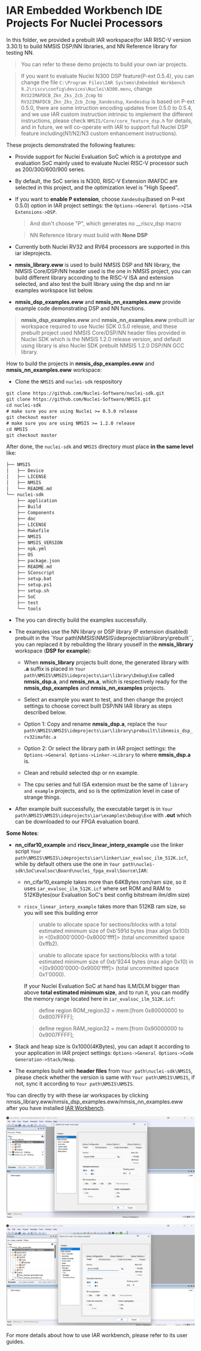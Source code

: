 # IAR Embedded Workbench IDE Projects For Nuclei Processors

In this folder, we provided a prebuilt IAR workspace(for IAR RISC-V version 3.30.1) to build NMSIS DSP/NN libraries, and NN Reference library for testing NN.

> You can refer to these demo projects to build your own iar projects.

> If you want to evaluate Nuclei N300 DSP feature(P-ext 0.5.4), you can change the file `C:\Program Files\IAR Systems\Embedded Workbench 9.2\riscv\config\devices\Nuclei\N300.menu`, change `RV32IMAFDCB_Zkn_Zks_Zcb_Zcmp` to `RV32IMAFDCB_Zkn_Zks_Zcb_Zcmp_Xandesdsp`, `Xandesdsp` is based on P-ext 0.5.0, there are some intruction encoding updates from 0.5.0 to 0.5.4, and we use IAR custom instruction intrinsic to implement the different instructions, please check `NMSIS/Core/core_feature_dsp.h` for details, and in future, we will co-operate with IAR to support full Nuclei DSP feature including(N1/N2/N3 custom enhancement instructions).

These projects demonstrated the following features:

- Provide support for Nuclei Evaluation SoC which is a prototype and evaluation SoC mainly
  used to evaluate Nuclei RISC-V processor such as 200/300/600/900 series.

- By default, the SoC series is N300, RISC-V Extension IMAFDC are selected in this project, and the optimization level is "High Speed".

- If you want to **enable P extension**, choose ``Xandesdsp``(based on P-ext 0.5.0) option in IAR project settings: the `Options->General Options->ISA Extensions->DSP`.
  > And don't choose "P", which generates no __riscv_dsp macro

  > NN Reference library must build with **None DSP**

- Currently both Nuclei RV32 and RV64 processors are supported in this iar ideprojects.

- **nmsis_library.eww** is used to build NMSIS DSP and NN library, the NMSIS Core/DSP/NN header used is the one in NMSIS project, you can build different library according to the RISC-V ISA and extension selected, and also test the built library using the dsp and nn iar examples workspace list below.

- **nmsis_dsp_examples.eww** and **nmsis_nn_examples.eww** provide example code demonstrating DSP and NN functions.

> **nmsis_dsp_examples.eww** and **nmsis_nn_examples.eww** prebuilt iar workspace required to use Nuclei SDK 0.5.0 release,
> and these prebuilt project used NMSIS Core/DSP/NN header files provided in Nuclei SDK which is the NMSIS 1.2.0
> release version, and default using library is also Nuclei SDK prebuilt NMSIS 1.2.0 DSP/NN GCC library.

How to build the projects in **nmsis_dsp_examples.eww** and **nmsis_nn_examples.eww** workspace:

* Clone the ``NMSIS`` and ``nuclei-sdk`` respository

```shell
git clone https://github.com/Nuclei-Software/nuclei-sdk.git
git clone https://github.com/Nuclei-Software/NMSIS.git
cd nuclei-sdk
# make sure you are using Nuclei >= 0.5.0 release
git checkout master
# make sure you are using NMSIS >= 1.2.0 release
cd NMSIS
git checkout master
```

After done, the ``nuclei-sdk`` and ``NMSIS`` directory must place **in the same level** like:

```shell
├── NMSIS
│   ├── Device
│   ├── LICENSE
│   ├── NMSIS
│   └── README.md
└── nuclei-sdk
    ├── application
    ├── Build
    ├── Components
    ├── doc
    ├── LICENSE
    ├── Makefile
    ├── NMSIS
    ├── NMSIS_VERSION
    ├── npk.yml
    ├── OS
    ├── package.json
    ├── README.md
    ├── SConscript
    ├── setup.bat
    ├── setup.ps1
    ├── setup.sh
    ├── SoC
    ├── test
    └── tools
```

* The you can directly build the examples successfully.
* The examples use the NN library or DSP library (P extension disabled) prebuilt in the `Your path\NMSIS\NMSIS\ideprojects\iar\library\prebuilt``, you can replaced it by rebuilding the library youself in the **nmsis_library** workspace (**DSP for example**):

  * When **nmsis_library** projects built done, the generated library with **.a** suffix is placed in `Your path\NMSIS\NMSIS\ideprojects\iar\library\Debug\Exe` called **nmsis_dsp.a**, and **nmsis_nn.a**, which is respectively ready for the **nmsis_dsp_examples** and **nmsis_nn_examples** projects.

  * Select an example you want to test, and then change the project settings to choose correct built DSP/NN IAR library as steps described below.

  * Option 1: Copy and rename **nmsis_dsp.a**, replace the `Your path\NMSIS\NMSIS\ideprojects\iar\library\prebuilt\libnmsis_dsp_rv32imafdc.a`

  * Option 2: Or select the library path in IAR project settings: the `Options->General Options->Linker->Library` to where **nmsis_dsp.a** is.

  * Clean and rebuild selected dsp or nn example.

  * The cpu series and full ISA extension must be the same of `library and example` projects, and so is the optimization level in case of strange things.

* After example built successfully, the executable target is in `Your path\NMSIS\NMSIS\ideprojects\iar\examples\Debug\Exe` with **.out** which can be downloaded to our FPGA evaluation board.

**Some Notes**:

* **nn_cifar10_example** and **riscv_linear_interp_example** use the linker script `Your path\NMSIS\NMSIS\ideprojects\iar\linker\iar_evalsoc_ilm_512K.icf`, while by default others use the one in `Your path\nuclei-sdk\SoC\evalsoc\Board\nuclei_fpga_eval\Source\IAR`:
  * nn_cifar10_example takes more than 64KBytes rom/ram size, so it uses `iar_evalsoc_ilm_512K.icf` where set ROM and RAM to 512KBytes(our Evaluation SoC's best config bitstream ilm/dlm size)

  * ``riscv_linear_interp_example`` takes more than 512KB ram size, so you will see this building error

    > unable to allocate space for sections/blocks with a total estimated minimum size of 0xb'591d bytes (max align 0x100) in <[0x8000'0000-0x8000'ffff]> (total uncommitted space 0xffb2).

    > unable to allocate space for sections/blocks with a total estimated minimum size of 0xb'9244 bytes (max align 0x10) in <[0x9000'0000-0x9000'ffff]> (total uncommitted space 0x1'0000).

    If your Nuclei Evaluation SoC at hand has ILM/DLM bigger than above **total estimated minimum size**, and to run it, you can modify the memory range located here in `iar_evalsoc_ilm_512K.icf`:

    > define region ROM_region32 = mem:[from 0x80000000 to 0x8007FFFF];

    > define region RAM_region32 = mem:[from 0x90000000 to 0x9007FFFF];

* Stack and heap size is 0x1000(4KBytes), you can adapt it according to your application in IAR project settings: `Options->General Options->Code Generation->Stack/Heap`.

* The examples build with **header files** from `Your path\nuclei-sdk\NMSIS`, please check whether the version is same with `Your path\NMSIS\NMSIS`, if not, sync it according to `Your path\NMSIS\NMSIS`.

You can directly try with these iar workspaces by clicking nmsis_library.eww/nmsis_dsp_examples.eww/nmsis_nn_examples.eww after you have installed [IAR Workbench](https://www.iar.com/riscv).

![IAR Projects for Nuclei](assests/nmsis_iar_projects.png)

![IAR Projects for Nuclei](assests/nmsis_iar_example_projects.png)

For more details about how to use IAR workbench, please refer to its user guides.
